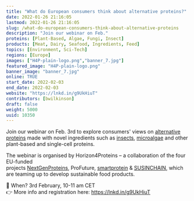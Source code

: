```yaml
---
title: "What do European consumers think about alternative proteins?"
date: 2022-01-26 21:16:05
lastmod: 2022-01-26 21:16:05
slug: /what-do-european-consumers-think-about-alternative-proteins
description: "Join our webinar on Feb."
proteins: [Plant-Based, Algae, Fungi, Insect]
products: [Meat, Dairy, Seafood, Ingredients, Feed]
topics: [Environment, Sci-Tech]
regions: [Europe]
images: ["H4P-plain-logo.png","banner_7.jpg"]
featured_image: "H4P-plain-logo.png"
banner_image: "banner_7.jpg"
online: TRUE
start_date: 2022-02-03
end_date: 2022-02-03
website: "https://lnkd.in/g9UkHiuT"
contributors: [bwilkinson]
draft: false
weight: 5000
uuid: 10350
---
```

<p>Join our webinar on Feb. 3rd to explore consumers' views on <a href="https://www.linkedin.com/feed/hashtag/?keywords=alternativeproteins&highlightedUpdateUrns=urn%3Ali%3Aactivity%3A6891769412035428352">alternative proteins</a> made with novel ingredients such as <a href="https://www.linkedin.com/feed/hashtag/?keywords=insects&highlightedUpdateUrns=urn%3Ali%3Aactivity%3A6891769412035428352">insects</a>, <a href="https://www.linkedin.com/feed/hashtag/?keywords=microalgae&highlightedUpdateUrns=urn%3Ali%3Aactivity%3A6891769412035428352">microalgae</a> and other plant-based and single-cell proteins.</p>
<p>The webinar is organised by Horizon4Proteins – a collaboration of the four EU-funded projects <a href="https://nextgenproteins.eu/">NextGenProteins</a>, ProFuture, <a href="https://smartproteinproject.eu/">smartprotein</a> & <a href="https://susinchain.eu/">SUSINCHAIN</a>, which are teaming up to develop sustainable food products. </p>
<p>📅 When? 3rd February, 10-11 am CET<br />
👉 More info and registration here: <a href="https://lnkd.in/g9UkHiuT">https://lnkd.in/g9UkHiuT</a></p>
